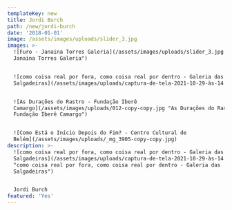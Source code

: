 ```yaml
---
templateKey: new
title: Jordi Burch
path: /new/jordi-burch
date: '2018-01-01'
image: /assets/images/uploads/slider_3.jpg
images: >-
  ![Furo - Janaina Torres Galeria](/assets/images/uploads/slider_3.jpg "Furo -
  Janaina Torres Galeria")


  ![como coisa real por fora, como coisa real por dentro - Galeria das
  Salgadeiras](/assets/images/uploads/captura-de-tela-2021-10-29-às-14.40.39.png)


  ![As Durações do Rastro - Fundação Iberê
  Camargo](/assets/images/uploads/012-copy-copy.jpg "As Durações do Rastro -
  Fundação Iberê Camargo")


  ![Como Está o Início Depois do Fim? - Centro Cultural de
  Belém](/assets/images/uploads/_mg_3905-copy-copy.jpg)
description: >-
  ![como coisa real por fora, como coisa real por dentro - Galeria das
  Salgadeiras](/assets/images/uploads/captura-de-tela-2021-10-29-às-14.40.39.png
  "como coisa real por fora, como coisa real por dentro - Galeria das
  Salgadeiras")


  Jordi Burch
featured: 'Yes'
---
```


